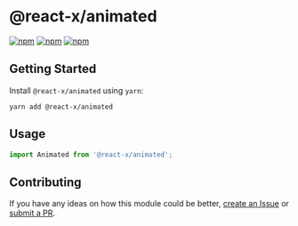 # @react-x/animated

[![npm](https://img.shields.io/npm/v/@react-x/animated.svg)](https://www.npmjs.com/package/@react-x/animated)
[![npm](https://img.shields.io/npm/dt/@react-x/animated.svg)](https://www.npmjs.com/package/@react-x/animated)
[![npm](https://img.shields.io/npm/l/@react-x/animated.svg)](https://github.com/negativetwelve/react-x/blob/master/LICENSE)

## Getting Started

Install `@react-x/animated` using `yarn`:

```shell
yarn add @react-x/animated
```

## Usage

```javascript
import Animated from '@react-x/animated';
```

## Contributing

If you have any ideas on how this module could be better, [create an Issue](https://github.com/negativetwelve/react-x/issues) or [submit a PR](https://github.com/negativetwelve/react-x/pulls).
